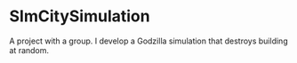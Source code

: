 # SImCitySimulation
A project with a group. I develop a Godzilla simulation that destroys building at random.
